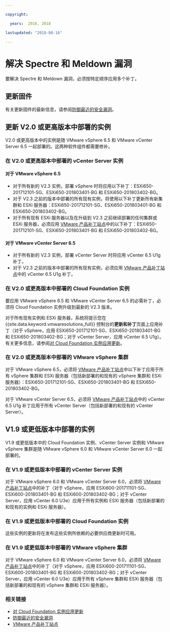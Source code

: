 ```yaml
---

copyright:

  years:  2016, 2018

lastupdated: "2018-08-16"

---
```


# 解决 Spectre 和 Meldown 漏洞

要解决 Spectre 和 Meldown 漏洞，必须按特定顺序应用多个补丁。

## 更新固件

有关更新固件的最新信息，请参阅[防御最近的安全漏洞](https://www.ibm.com/blogs/bluemix/2018/01/ibm-cloud-spectre-meltdown-vulnerabilities/)。

## 更新 V2.0 或更高版本中部署的实例

V2.0 或更高版本中的实例是随 VMware vSphere 6.5 和 VMware vCenter Server 6.5 一起部署的。这两种软件组件都需要修补。

### 在 V2.0 或更高版本中部署的 vCenter Server 实例

#### 对于 VMware vSphere 6.5

* 对于所有新的 V2.3 实例，部署 vSphere 时将应用以下补丁：ESXi650-201712101-SG、ESXi650-201803401-BG 和 ESXi650-201803402-BG。  
* 对于 V2.3 之前的版本中部署的所有现有实例，将使用以下补丁更新所有新集群和 ESXi 服务器：ESXi650-201712101-SG、ESXi650-201803401-BG 和 ESXi650-201803402-BG。
* 对于所有现有 ESXi 服务器以及在升级到 V2.3 之前继续部署的任何集群或 ESXi 服务器，必须应用 [VMware 产品补丁站点](https://my.vmware.com/group/vmware/patch)中的以下补丁：ESXi650-201712101-SG、ESXi650-201803401-BG 和 ESXi650-201803402-BG。

#### 对于 VMware vCenter Server 6.5

* 对于所有新的 V2.3 实例，部署 vCenter Server 时将应用 vCenter 6.5 U1g 补丁。
* 对于 V2.3 之前的版本中部署的所有现有实例，必须应用 [VMware 产品补丁站点](https://my.vmware.com/group/vmware/patch)中的 vCenter 6.5 U1g 补丁。

### 在 V2.0 或更高版本中部署的 Cloud Foundation 实例

要应用 VMware vSphere 6.5 和 VMware vCenter Server 6.5 的必需补丁，必须将 Cloud Foundation 实例升级到最新的 V2.3 版本。

对于所有现有实例和 ESXi 服务器，系统将提示您在 {{site.data.keyword.vmwaresolutions_full}} 控制台的**更新和补丁**页面上应用补丁（对于 vSphere，应用 ESXi650-201712101-SG、ESXi650-201803401-BG 和 ESXi650-201803402-BG；对于 vCenter Server，应用 vCenter 6.5 U1g）。有关更多信息，请参阅[对 Cloud Foundation 实例应用更新](../sddc/sd_applyingupdates.html)。

### 在 V2.0 或更高版本中部署的 VMware vSphere 集群

对于 VMware vSphere 6.5，必须将 [VMware 产品补丁站点](https://my.vmware.com/group/vmware/patch)中以下补丁应用于所有 vSphere 集群和 ESXi 服务器（包括新部署的和现有的 vSphere 集群和 ESXi 服务器）：ESXi650-201712101-SG、ESXi650-201803401-BG 和 ESXi650-201803402-BG。

对于 VMware vCenter Server 6.5，必须将 [VMware 产品补丁站点](https://my.vmware.com/group/vmware/patch)中的 vCenter 6.5 U1g 补丁应用于所有 vCenter Server（包括新部署的和现有的 vCenter Server）。

## V1.9 或更低版本中部署的实例

V1.9 或更低版本中的 Cloud Foundation 实例、vCenter Server 实例和 VMware vSphere 集群是随 VMware vSphere 6.0 和 VMware vCenter Server 6.0 一起部署的。

### 在 V1.9 或更低版本中部署的 vCenter Server 实例

对于 VMware vSphere 6.0 和 VMware vCenter Server 6.0，必须将 [VMware 产品补丁站点](https://my.vmware.com/group/vmware/patch)中的补丁（对于 vSphere，应用 ESXi600-201711101-SG、ESXi600-201803401-BG 和 ESXi600-201803402-BG；对于 vCenter Server，应用 vCenter 6.0 U3e）应用于所有实例和 ESXi 服务器（包括新部署的和现有的实例和 ESXi 服务器）。

### 在 V1.9 或更低版本中部署的 Cloud Foundation 实例

这些实例的更新将在发布这些实例所依赖的必要供应商更新时可用。

### 在 V1.9 或更低版本中部署的 VMware vSphere 集群

对于 VMware vSphere 6.0 和 VMware vCenter Server 6.0，必须将 [VMware 产品补丁站点](https://my.vmware.com/group/vmware/patch)中的补丁（对于 vSphere，应用 ESXi600-201711101-SG、ESXi600-201803401-BG 和 ESXi600-201803402-BG；对于 vCenter Server，应用 vCenter 6.0 U3e）应用于所有 vSphere 集群和 ESXi 服务器（包括新部署的和现有的 vSphere 集群和 ESXi 服务器）。

### 相关链接

* [对 Cloud Foundation 实例应用更新](../sddc/sd_applyingupdates.html)
* [防御最近的安全漏洞](https://www.ibm.com/blogs/bluemix/2018/01/ibm-cloud-spectre-meltdown-vulnerabilities/)
* [VMware 产品补丁站点](https://my.vmware.com/group/vmware/patch)
